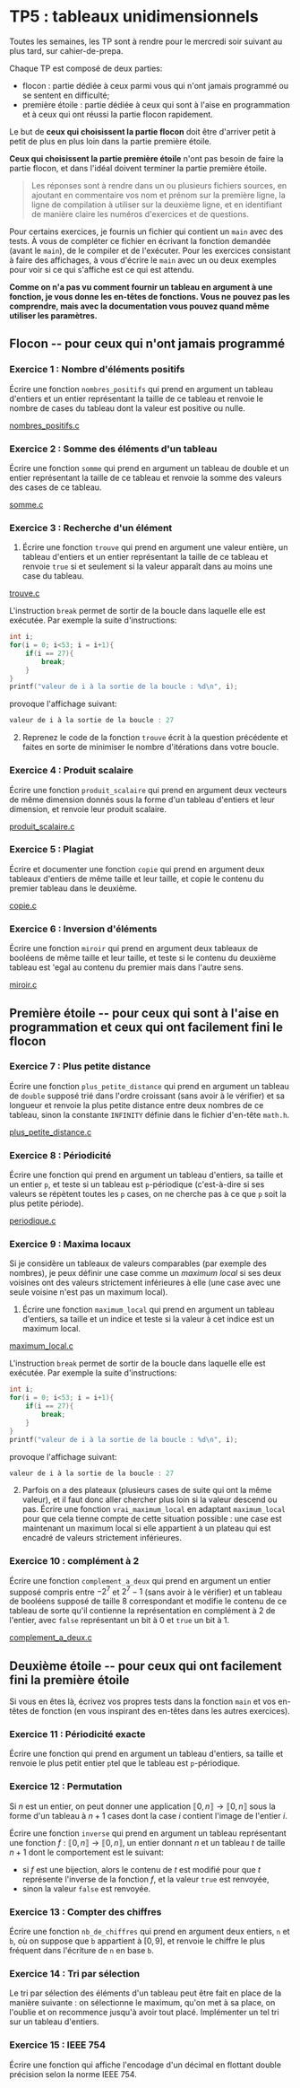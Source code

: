 # TP5 : tableaux unidimensionnels
Toutes les semaines, les TP sont à rendre pour le mercredi soir
suivant au plus tard, sur cahier-de-prepa. 

Chaque TP est composé de deux parties:
* flocon : partie dédiée à ceux parmi vous qui n'ont jamais programmé
  ou se sentent en difficulté;
* première étoile : partie dédiée à ceux qui sont à l'aise en programmation et à
  ceux qui ont réussi la partie flocon rapidement.
  
Le but de **ceux qui choisissent la partie flocon** doit être
d'arriver petit à petit de plus en plus loin dans la partie première
étoile.

**Ceux qui choisissent la partie première étoile** n'ont pas besoin de
faire la partie flocon, et dans l'idéal doivent terminer la partie
première étoile.


> Les réponses sont à rendre dans un ou plusieurs fichiers sources, en
ajoutant en commentaire vos nom et prénom sur la première ligne, la
ligne de compilation à utiliser sur la deuxième ligne, et en
identifiant de manière claire les numéros d'exercices et de
questions.

Pour certains exercices, je fournis un fichier qui contient un
`main` avec des tests. À vous de compléter ce fichier en écrivant la
fonction demandée (avant le `main`), de le compiler et de
l'exécuter. Pour les exercices consistant à faire des affichages, à
vous d'écrire le `main` avec un ou deux exemples pour voir si ce qui
s'affiche est ce qui est attendu.

**Comme on n'a pas vu comment fournir un tableau en argument à une
fonction, je vous donne les en-têtes de fonctions. Vous ne pouvez pas
les comprendre, mais avec la documentation vous pouvez quand même
utiliser les paramètres.**

## Flocon -- pour ceux qui n'ont jamais programmé
### Exercice 1 : Nombre d'éléments positifs

Écrire une fonction `nombres_positifs` qui prend en argument un
tableau d'entiers et un entier représentant la taille de ce tableau et
renvoie le nombre de cases du tableau dont la valeur est positive ou
nulle.

[nombres_positifs.c](tests/nombres_positifs.c)

### Exercice 2 : Somme des éléments d'un tableau

Écrire une fonction `somme` qui prend en argument un
tableau de double et un entier représentant la taille de ce tableau et
renvoie la somme des valeurs des cases de ce tableau.


[somme.c](tests/somme.c)

### Exercice 3 : Recherche d'un élément

1. Écrire une fonction `trouve` qui prend en argument une valeur
entière, un tableau d'entiers et un entier représentant la taille de
ce tableau et renvoie `true` si et seulement si la valeur apparaît
dans au moins une case du tableau.

[trouve.c](tests/trouve.c)

L'instruction `break` permet de sortir de la boucle dans laquelle elle
est exécutée. Par exemple la suite d'instructions:

```C
int i;
for(i = 0; i<53; i = i+1){
    if(i == 27){
        break;
    }
}
printf("valeur de i à la sortie de la boucle : %d\n", i);
```

provoque l'affichage suivant:

```C
valeur de i à la sortie de la boucle : 27
```

2. Reprenez le code de la fonction `trouve` écrit à la question
   précédente et faites en sorte de minimiser le nombre d'itérations
   dans votre boucle.

### Exercice 4 : Produit scalaire
Écrire une fonction `produit_scalaire` qui prend en argument deux
vecteurs de même dimension donnés sous la forme d'un tableau d'entiers
et leur dimension, et renvoie leur produit scalaire.

[produit_scalaire.c](tests/produit_scalaire.c)

### Exercice 5 : Plagiat
Écrire et documenter une fonction `copie` qui prend en argument deux
tableaux d'entiers de même taille et leur taille, et copie le contenu
du premier tableau dans le deuxième.

[copie.c](tests/copie.c)

### Exercice 6 : Inversion d'éléments
Écrire une fonction `miroir` qui prend en argument deux
tableaux de booléens de même taille et leur taille, et teste si le
contenu du deuxième tableau est 'egal au contenu du premier mais dans
l'autre sens.

[miroir.c](tests/miroir.c)

## Première étoile -- pour ceux qui sont à l'aise en programmation et ceux qui ont facilement fini le flocon

### Exercice 7 : Plus petite distance
Écrire une fonction `plus_petite_distance` qui prend en argument un tableau de `double` supposé trié dans l'ordre croissant (sans avoir à le vérifier) et sa longueur et renvoie la plus petite distance entre deux nombres de ce tableau, sinon la constante `INFINITY` définie dans le fichier d'en-tête `math.h`.

[plus_petite_distance.c](tests/plus_petite_distance.c)

### Exercice 8 : Périodicité
Écrire une fonction qui prend en argument un tableau d'entiers, sa
taille et un entier `p`, et teste si un tableau est `p`-périodique
(c'est-à-dire si ses valeurs se répètent toutes les `p` cases, on ne
cherche pas à ce que `p` soit la plus petite période).

[periodique.c](tests/periodique.c)

### Exercice 9 : Maxima locaux
Si je considère un tableaux de valeurs comparables (par exemple des nombres), je peux définir une case comme un _maximum local_ si ses deux voisines ont des valeurs strictement inférieures à elle (une case avec une seule voisine n'est pas un maximum local).

1. Écrire une fonction `maximum_local` qui prend en argument un tableau d'entiers, sa taille et un indice et teste si la valeur à cet indice est un maximum local.

[maximum_local.c](tests/maximum_local.c)


L'instruction `break` permet de sortir de la boucle dans laquelle elle
est exécutée. Par exemple la suite d'instructions:

```C
int i;
for(i = 0; i<53; i = i+1){
    if(i == 27){
        break;
    }
}
printf("valeur de i à la sortie de la boucle : %d\n", i);
```

provoque l'affichage suivant:

```C
valeur de i à la sortie de la boucle : 27
```

2. Parfois on a des plateaux (plusieurs cases de suite qui ont la même valeur), et il faut donc aller chercher plus loin si la valeur descend ou pas. Écrire une fonction `vrai_maximum_local` en adaptant `maximum_local` pour que cela tienne compte de cette situation possible : une case est maintenant un maximum local si elle appartient à un plateau qui est encadré de valeurs strictement inférieures.

### Exercice 10 : complément à 2
Écrire une fonction `complement_a_deux` qui prend en argument un entier supposé compris
entre $-2^7$ et $2^7-1$ (sans avoir à le vérifier) et un tableau
de booléens supposé de taille 8 correspondant et modifie le contenu de ce
tableau de sorte qu'il contienne la représentation en
complément à 2 de l'entier, avec `false` représentant un bit à
0 et `true` un bit à 1.

[complement_a_deux.c](tests/complement_a_deux.c)

## Deuxième étoile -- pour ceux qui ont facilement fini la première étoile

Si vous en êtes là, écrivez vos propres tests dans la fonction `main`
et vos en-têtes de fonction (en vous inspirant des en-têtes dans les
autres exercices).


### Exercice 11 : Périodicité exacte
Écrire une fonction qui prend en argument un tableau d'entiers, sa
taille et renvoie le plus petit entier `p`tel que le tableau est
`p`-périodique.


### Exercice 12 : Permutation
Si $n$ est un entier, on peut donner une application $\llbracket 0,
n\rrbracket \to \llbracket 0, n\rrbracket$ sous la forme d'un tableau
à $n+1$ cases dont la case $i$ contient l'image de l'entier $i$.

Écrire une fonction `inverse` qui prend en argument un tableau
représentant une fonction $f : \llbracket 0, n\rrbracket \to \llbracket 0,
n\rrbracket$, un entier donnant $n$ et un tableau $t$ de taille $n+1$ dont
le comportement est le suivant:
* si $f$ est une bijection, alors le contenu de $t$ est modifié pour
  que $t$ représente l'inverse de la fonction $f$, et la valeur `true`
  est renvoyée,
* sinon la valeur `false` est renvoyée.

### Exercice 13 : Compter des chiffres
Écrire une fonction `nb_de_chiffres` qui prend en argument deux
entiers, `n` et `b`, où on suppose que `b` appartient à $[0,9]$, et
renvoie le chiffre le plus fréquent dans l'écriture de `n` en base `b`.

### Exercice 14 : Tri par sélection
Le tri par sélection des éléments d'un tableau peut être fait en place
de la manière suivante : on sélectionne le maximum, qu'on met à sa
place, on l'oublie et on recommence jusqu'à avoir tout
placé. Implémenter un tel tri sur un tableau d'entiers.

### Exercice 15 : IEEE 754
Écrire une fonction qui affiche l'encodage d'un décimal en flottant
double précision selon la norme IEEE 754.

